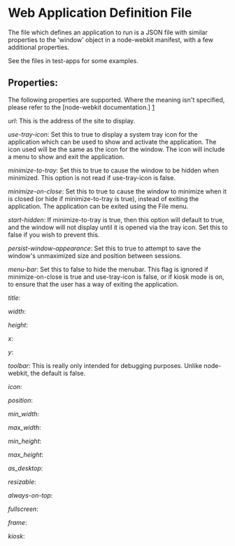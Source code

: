 
# Web Application Definition File 

The file which defines an application to run is a JSON file with similar
properties to the 'window' object in a node-webkit manifest, with a
few additional properties.

See the files in test-apps for some examples.

## Properties:

The following properties are supported. Where the meaning isn't specified,
please refer to the [node-webkit documentation.] [1]

[1]: <https://github.com/rogerwang/node-webkit/wiki/Manifest-format>

*url*: This is the address of the site to display.

*use-tray-icon*: Set this to true to display a system tray icon for the 
application which can be used to show and activate the application.
The icon used will be the same as the icon for the window. The icon
will include a menu to show and exit the application.

*minimize-to-tray*: Set this to true to cause the window to be hidden
when minimized. This option is not read if use-tray-icon is false.

*minimize-on-close*: Set this to true to cause the window to minimize
when it is closed (or hide if minimize-to-tray is true), instead of 
exiting the application. The application can be exited using the File 
menu.

*start-hidden*: If minimize-to-tray is true, then this option will default
to true, and the window will not display until it is opened via the
tray icon. Set this to false if you wish to prevent this.

*persist-window-appearance*: Set this to true to attempt to save
the window's unmaximized size and position between sessions.

*menu-bar*: Set this to false to hide the menubar. This flag is ignored
if minimize-on-close is true and use-tray-icon is false, or if kiosk 
mode is on, to ensure that the user has a way of exiting the application.

*title*:

*width*:

*height*:

*x*:

*y*:

*toolbar*: This is really only intended for debugging purposes. Unlike
node-webkit, the default is false.

*icon*:

*position*:

*min_width*:

*max_width*:

*min_height*:

*max_height*:

*as_desktop*:

*resizable*:

*always-on-top*:

*fullscreen*:

*frame*:

*kiosk*:


